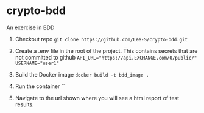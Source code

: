 # crypto-bdd
An exercise in BDD

1. Checkout repo
`git clone https://github.com/Lee-S/crypto-bdd.git`

2. Create a .env file in the root of the project.  This contains secrets that are not committed to github
`API_URL="https://api.EXCHANGE.com/0/public/"
USERNAME="user1"`

3. Build the Docker image
`docker build -t bdd_image .`

4. Run the container
``

5. Navigate to the url shown where you will see a html report of test results.